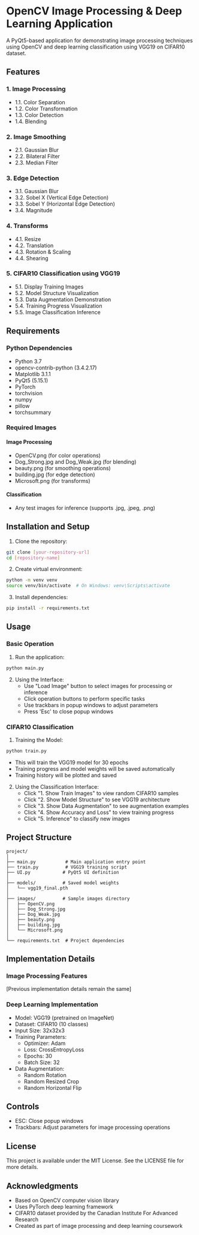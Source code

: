 # OpenCV Image Processing & Deep Learning Application
A PyQt5-based application for demonstrating image processing techniques using OpenCV and deep learning classification using VGG19 on CIFAR10 dataset.

## Features
### 1. Image Processing 
- 1.1. Color Separation 
- 1.2. Color Transformation 
- 1.3. Color Detection 
- 1.4. Blending 

### 2. Image Smoothing 
- 2.1. Gaussian Blur 
- 2.2. Bilateral Filter 
- 2.3. Median Filter 

### 3. Edge Detection
- 3.1. Gaussian Blur
- 3.2. Sobel X (Vertical Edge Detection)
- 3.3. Sobel Y (Horizontal Edge Detection)
- 3.4. Magnitude

### 4. Transforms
- 4.1. Resize
- 4.2. Translation
- 4.3. Rotation & Scaling
- 4.4. Shearing

### 5. CIFAR10 Classification using VGG19
- 5.1. Display Training Images
- 5.2. Model Structure Visualization
- 5.3. Data Augmentation Demonstration
- 5.4. Training Progress Visualization
- 5.5. Image Classification Inference

## Requirements
### Python Dependencies
- Python 3.7
- opencv-contrib-python (3.4.2.17)
- Matplotlib 3.1.1
- PyQt5 (5.15.1)
- PyTorch
- torchvision
- numpy
- pillow
- torchsummary

### Required Images
#### Image Processing
- OpenCV.png (for color operations)
- Dog_Strong.jpg and Dog_Weak.jpg (for blending)
- beauty.png (for smoothing operations)
- building.jpg (for edge detection)
- Microsoft.png (for transforms)

#### Classification
- Any test images for inference (supports .jpg, .jpeg, .png)

## Installation and Setup
1. Clone the repository:
```bash
git clone [your-repository-url]
cd [repository-name]
```

2. Create virtual environment:
```bash
python -m venv venv
source venv/bin/activate  # On Windows: venv\Scripts\activate
```

3. Install dependencies:
```bash
pip install -r requirements.txt
```

## Usage
### Basic Operation
1. Run the application:
```bash
python main.py
```

2. Using the Interface:
   - Use "Load Image" button to select images for processing or inference
   - Click operation buttons to perform specific tasks
   - Use trackbars in popup windows to adjust parameters
   - Press 'Esc' to close popup windows

### CIFAR10 Classification
1. Training the Model:
```bash
python train.py
```
- This will train the VGG19 model for 30 epochs
- Training progress and model weights will be saved automatically
- Training history will be plotted and saved

2. Using the Classification Interface:
   - Click "1. Show Train Images" to view random CIFAR10 samples
   - Click "2. Show Model Structure" to see VGG19 architecture
   - Click "3. Show Data Augmentation" to see augmentation examples
   - Click "4. Show Accuracy and Loss" to view training progress
   - Click "5. Inference" to classify new images

## Project Structure
```
project/
│
├── main.py           # Main application entry point
├── train.py          # VGG19 training script
├── UI.py            # PyQt5 UI definition
│
├── models/          # Saved model weights
│   └── vgg19_final.pth
│
├── images/          # Sample images directory
│   ├── OpenCV.png
│   ├── Dog_Strong.jpg
│   ├── Dog_Weak.jpg
│   ├── beauty.png
│   ├── building.jpg
│   └── Microsoft.png
│
└── requirements.txt  # Project dependencies
```

## Implementation Details
### Image Processing Features
[Previous implementation details remain the same]

### Deep Learning Implementation
- Model: VGG19 (pretrained on ImageNet)
- Dataset: CIFAR10 (10 classes)
- Input Size: 32x32x3
- Training Parameters:
  - Optimizer: Adam
  - Loss: CrossEntropyLoss
  - Epochs: 30
  - Batch Size: 32
- Data Augmentation:
  - Random Rotation
  - Random Resized Crop
  - Random Horizontal Flip

## Controls
- ESC: Close popup windows
- Trackbars: Adjust parameters for image processing operations

## License
This project is available under the MIT License. See the LICENSE file for more details.

## Acknowledgments
- Based on OpenCV computer vision library
- Uses PyTorch deep learning framework
- CIFAR10 dataset provided by the Canadian Institute For Advanced Research
- Created as part of image processing and deep learning coursework
